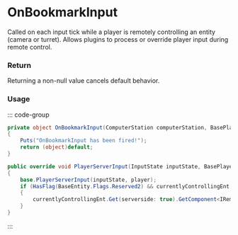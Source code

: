 # OnBookmarkInput
<Badge type="info" text="Bookmark"/>[<Badge type="danger" text="Carbon Compatible"/>](https://github.com/CarbonCommunity/Carbon)[<Badge type="warning" text="Oxide Compatible"/>](https://github.com/OxideMod/Oxide.Rust)
Called on each input tick while a player is remotely controlling an entity (camera or turret). Allows plugins to process or override player input during remote control.

### Return
Returning a non-null value cancels default behavior.

### Usage
::: code-group
```csharp [Example]
private object OnBookmarkInput(ComputerStation computerStation, BasePlayer player, InputState inputState)
{
	Puts("OnBookmarkInput has been fired!");
	return (object)default;
}
```
```csharp [Source — Assembly-CSharp @ ComputerStation]
public override void PlayerServerInput(InputState inputState, BasePlayer player)
{
	base.PlayerServerInput(inputState, player);
	if (HasFlag(BaseEntity.Flags.Reserved2) && currentlyControllingEnt.IsValid(serverside: true))
	{
		currentlyControllingEnt.Get(serverside: true).GetComponent<IRemoteControllable>().UserInput(inputState, new CameraViewerId(player.userID, 0L));
	}
}

```
:::
